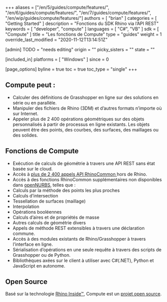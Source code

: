 +++
aliases = ["/en/5/guides/compute/features/", "/en/6/guides/compute/features/", "/en/7/guides/compute/features/", "/en/wip/guides/compute/features/"]
authors = [ "brian" ]
categories = [ "Getting Started" ]
description = "Fonctions du SDK Rhino via l’API REST"
keywords = [ "developer", "compute" ]
languages = [ "C#", "VB" ]
sdk = [ "Compute" ]
title = "Les fonctions de Compute"
type = "guides"
weight = 1
override_last_modified = "2020-11-12T13:14:51Z"

[admin]
TODO = "needs editing"
origin = ""
picky_sisters = ""
state = ""

[included_in]
platforms = [ "Windows" ]
since = 0

[page_options]
byline = true
toc = true
toc_type = "single"
+++


## Compute peut :
  * Calculer des définitions de Grasshopper en ligne sur des solutions en série ou en parallèle.
  * Manipuler des fichiers de Rhino (3DM) et d’autres formats n’importe où sur Internet.
  * Appeler plus de 2 400 opérations géométriques sur des objets personnalisés à partir de processus en ligne existants. Les objets peuvent être des points, des courbes, des surfaces, des maillages ou des solides.

## Fonctions de Compute
  * Exécution de calculs de géométrie à travers une API REST sans état basée sur le cloud.
  * Accès à [plus de 2 400 appels API RhinoCommon ](https://compute.rhino3d.com/sdk) hors de Rhino.
  * Accès à des fonctions RhinoCommon supplémentaires non disponibles dans [openNURBS](https://www.rhino3d.com/opennurbs), telles que :
  * Calculs par la méthode des points les plus proches
  * Calculs d’intersection
  * Tessellation de surfaces (maillage)
  * Interpolation
  * Opérations booléennes
  * Calculs d’aires et de propriétés de masse
  * Autres calculs de géométrie divers
  * Appels de méthode REST extensibles à travers une déclaration commune.
  * Accès à des modules existants de Rhino/Grasshopper à travers l’interface en ligne.
  * Sérialisation d’opérations en une seule requête à travers des scripts de Grasshopper ou de Python.
  * Bibliothèques axées sur le client à utiliser avec C#(.NET), Python et JavaScript en autonome.

## Open Source
Basé sur la technologie [Rhino Inside™](https://www.rhino3d.com/inside), Compute est un [projet open source](https://github.com/mcneel/compute.rhino3d).